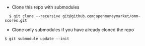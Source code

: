 - Clone this repo with submodules

```shell
  $ git clone --recursive git@github.com:openmoneymarket/omm-scores.git
```

- Clone only submodules if you have already cloned the repo

```shell
$ git submodule update --init
```